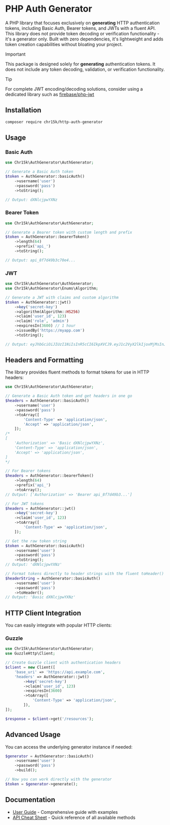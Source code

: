 # PHP Auth Generator

A PHP library that focuses exclusively on **generating** HTTP authentication tokens, including Basic Auth, Bearer tokens, and JWTs with a fluent API. This library does not provide token decoding or verification functionality - it's a generator only. Built with zero dependencies, it's lightweight and adds token creation capabilities without bloating your project.

> [!IMPORTANT]
> This package is designed solely for **generating** authentication tokens. It does not include any token decoding, validation, or verification functionality.

> [!TIP]
> For complete JWT encoding/decoding solutions, consider using a dedicated library such as [firebase/php-jwt](https://github.com/firebase/php-jwt)

## Installation

```bash
composer require chr15k/http-auth-generator
```

## Usage

### Basic Auth

```php
use Chr15k\AuthGenerator\AuthGenerator;

// Generate a Basic Auth token
$token = AuthGenerator::basicAuth()
    ->username('user')
    ->password('pass')
    ->toString();

// Output: dXNlcjpwYXNz
```

### Bearer Token

```php
use Chr15k\AuthGenerator\AuthGenerator;

// Generate a Bearer token with custom length and prefix
$token = AuthGenerator::bearerToken()
    ->length(64)
    ->prefix('api_')
    ->toString();

// Output: api_8f7d49b3c70e4...
```

### JWT

```php
use Chr15k\AuthGenerator\AuthGenerator;
use Chr15k\AuthGenerator\Enums\Algorithm;

// Generate a JWT with claims and custom algorithm
$token = AuthGenerator::jwt()
    ->key('secret-key')
    ->algorithm(Algorithm::HS256)
    ->claim('user_id', 123)
    ->claim('role', 'admin')
    ->expiresIn(3600) // 1 hour
    ->issuedBy('https://myapp.com')
    ->toString();

// Output: eyJhbGciOiJIUzI1NiIsInR5cCI6IkpXVCJ9.eyJ1c2VyX2lkIjoxMjMsInJvbGUiOiJhZG1pbiIsImlhdCI6MTY...
```

## Headers and Formatting

The library provides fluent methods to format tokens for use in HTTP headers:

```php
use Chr15k\AuthGenerator\AuthGenerator;

// Generate a Basic Auth token and get headers in one go
$headers = AuthGenerator::basicAuth()
    ->username('user')
    ->password('pass')
    ->toArray([
        'Content-Type' => 'application/json',
        'Accept' => 'application/json',
    ]);
/*
[
    'Authorization' => 'Basic dXNlcjpwYXNz',
    'Content-Type' => 'application/json',
    'Accept' => 'application/json',
]
*/

// For Bearer tokens
$headers = AuthGenerator::bearerToken()
    ->length(64)
    ->prefix('api_')
    ->toArray();
// Output: ['Authorization' => 'Bearer api_8f7d49b3...']

// For JWT tokens
$headers = AuthGenerator::jwt()
    ->key('secret-key')
    ->claim('user_id', 123)
    ->toArray([
        'Content-Type' => 'application/json',
    ]);

// Get the raw token string
$token = AuthGenerator::basicAuth()
    ->username('user')
    ->password('pass')
    ->toString();
// Output: 'dXNlcjpwYXNz'

// Format tokens directly to header strings with the fluent toHeader() method
$headerString = AuthGenerator::basicAuth()
    ->username('user')
    ->password('pass')
    ->toHeader();
// Output: 'Basic dXNlcjpwYXNz'
```

## HTTP Client Integration

You can easily integrate with popular HTTP clients:

### Guzzle

```php
use Chr15k\AuthGenerator\AuthGenerator;
use GuzzleHttp\Client;

// Create Guzzle client with authentication headers
$client = new Client([
    'base_uri' => 'https://api.example.com',
    'headers' => AuthGenerator::jwt()
        ->key('secret-key')
        ->claim('user_id', 123)
        ->expiresIn(3600)
        ->toArray([
            'Content-Type' => 'application/json',
        ]),
]);

$response = $client->get('/resources');
```

## Advanced Usage

You can access the underlying generator instance if needed:

```php
$generator = AuthGenerator::basicAuth()
    ->username('user')
    ->password('pass')
    ->build();

// Now you can work directly with the generator
$token = $generator->generate();
```

## Documentation

- [User Guide](docs/USER_GUIDE.md) - Comprehensive guide with examples
- [API Cheat Sheet](docs/API_CHEATSHEET.md) - Quick reference of all available methods
